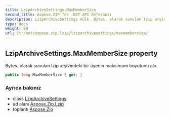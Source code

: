 ```yaml
---
title: LzipArchiveSettings.MaxMemberSize
second_title: Aspose.ZIP for .NET API Referansı
description: LzipArchiveSettings mülk. Bytes. olarak sunulan lzip arşivindeki bir üyenin maksimum boyutunu alır.
type: docs
weight: 80
url: /tr/net/aspose.zip.lzip/lziparchivesettings/maxmembersize/
---
```

## LzipArchiveSettings.MaxMemberSize property

Bytes. olarak sunulan lzip arşivindeki bir üyenin maksimum boyutunu alır.

```csharp
public long MaxMemberSize { get; }
```

### Ayrıca bakınız

* class [LzipArchiveSettings](../)
* ad alanı [Aspose.Zip.Lzip](../../lziparchivesettings/)
* toplantı [Aspose.Zip](../../../)


